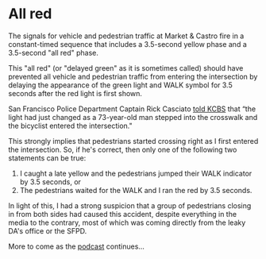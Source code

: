 # All red
The signals for vehicle and pedestrian traffic at Market & Castro fire in a constant-timed sequence that includes a 3.5-second yellow phase and a 3.5-second "all red" phase.

This "all red" (or "delayed green" as it is sometimes called) should have prevented all vehicle and pedestrian traffic from entering the intersection by delaying the appearance of the green light and WALK symbol for 3.5 seconds after the red light is first shown.

San Francisco Police Department Captain Rick Casciato [told KCBS](http://sanfrancisco.cbslocal.com/2012/03/29/cyclist-pedestrian-hurt-in-sf-castro-district-bicycle-collision/) that “the light had just changed as a 73-year-old man stepped into the crosswalk and the bicyclist entered the intersection."

This strongly implies that pedestrians started crossing right as I first entered the intersection. So, if he's correct, then only one of the following two statements can be true:

1. I caught a late yellow and the pedestrians jumped their WALK indicator by 3.5 seconds, or
2. The pedestrians waited for the WALK and I ran the red by 3.5 seconds.

In light of this, I had a strong suspicion that a group of pedestrians closing in from both sides had caused this accident, despite everything in the media to the contrary, most of which was coming directly from the leaky DA's office or the SFPD.

More to come as the [podcast](http://bikelash.net) continues...